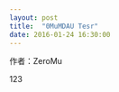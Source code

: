 ```yaml
---
layout: post
title:  "0MuMDAU Tesr" 
date: 2016-01-24 16:30:00
---
```

作者：ZeroMu

123




